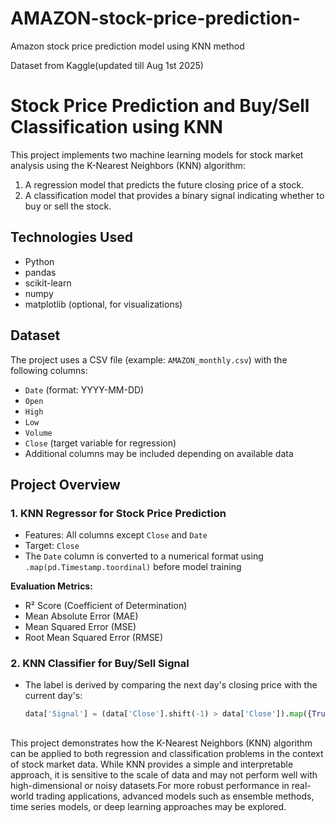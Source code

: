 # AMAZON-stock-price-prediction-
Amazon stock price prediction model using KNN method

Dataset from Kaggle(updated till Aug 1st 2025)

# Stock Price Prediction and Buy/Sell Classification using KNN

This project implements two machine learning models for stock market analysis using the K-Nearest Neighbors (KNN) algorithm:

1. A regression model that predicts the future closing price of a stock.
2. A classification model that provides a binary signal indicating whether to buy or sell the stock.

## Technologies Used

- Python
- pandas
- scikit-learn
- numpy
- matplotlib (optional, for visualizations)

## Dataset

The project uses a CSV file (example: `AMAZON_monthly.csv`) with the following columns:

- `Date` (format: YYYY-MM-DD)
- `Open`
- `High`
- `Low`
- `Volume`
- `Close` (target variable for regression)
- Additional columns may be included depending on available data

## Project Overview

### 1. KNN Regressor for Stock Price Prediction

- Features: All columns except `Close` and `Date`
- Target: `Close`
- The `Date` column is converted to a numerical format using `.map(pd.Timestamp.toordinal)` before model training

**Evaluation Metrics:**

- R² Score (Coefficient of Determination)
- Mean Absolute Error (MAE)
- Mean Squared Error (MSE)
- Root Mean Squared Error (RMSE)

### 2. KNN Classifier for Buy/Sell Signal

- The label is derived by comparing the next day's closing price with the current day's:
  ```python
  data['Signal'] = (data['Close'].shift(-1) > data['Close']).map({True: 1, False: -1})

##

This project demonstrates how the K-Nearest Neighbors (KNN) algorithm can be applied to both regression and classification problems in the context of stock market data. While KNN provides a simple and interpretable approach, it is sensitive to the scale of data and may not perform well with high-dimensional or noisy datasets.For more robust performance in real-world trading applications, advanced models such as ensemble methods, time series models, or deep learning approaches may be explored.


